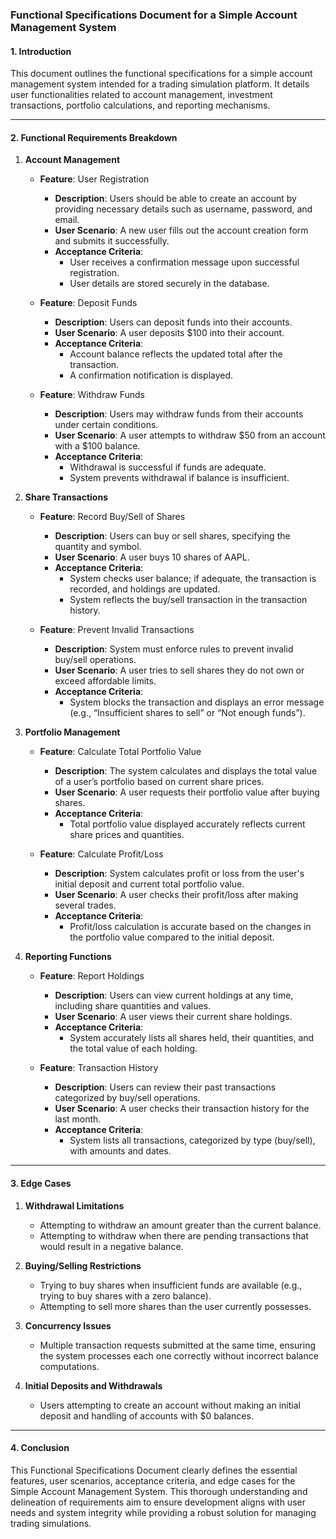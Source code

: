 ### Functional Specifications Document for a Simple Account Management System

#### 1. Introduction
This document outlines the functional specifications for a simple account management system intended for a trading simulation platform. It details user functionalities related to account management, investment transactions, portfolio calculations, and reporting mechanisms.

---

#### 2. Functional Requirements Breakdown

1. **Account Management**
   - **Feature**: User Registration
     - **Description**: Users should be able to create an account by providing necessary details such as username, password, and email.
     - **User Scenario**: A new user fills out the account creation form and submits it successfully.
     - **Acceptance Criteria**: 
       - User receives a confirmation message upon successful registration.
       - User details are stored securely in the database.

   - **Feature**: Deposit Funds
     - **Description**: Users can deposit funds into their accounts.
     - **User Scenario**: A user deposits $100 into their account.
     - **Acceptance Criteria**:
       - Account balance reflects the updated total after the transaction.
       - A confirmation notification is displayed.

   - **Feature**: Withdraw Funds
     - **Description**: Users may withdraw funds from their accounts under certain conditions.
     - **User Scenario**: A user attempts to withdraw $50 from an account with a $100 balance.
     - **Acceptance Criteria**:
       - Withdrawal is successful if funds are adequate.
       - System prevents withdrawal if balance is insufficient.

2. **Share Transactions**
   - **Feature**: Record Buy/Sell of Shares
     - **Description**: Users can buy or sell shares, specifying the quantity and symbol.
     - **User Scenario**: A user buys 10 shares of AAPL.
     - **Acceptance Criteria**:
       - System checks user balance; if adequate, the transaction is recorded, and holdings are updated.
       - System reflects the buy/sell transaction in the transaction history.

   - **Feature**: Prevent Invalid Transactions
     - **Description**: System must enforce rules to prevent invalid buy/sell operations.
     - **User Scenario**: A user tries to sell shares they do not own or exceed affordable limits.
     - **Acceptance Criteria**:
       - System blocks the transaction and displays an error message (e.g., “Insufficient shares to sell” or “Not enough funds”).

3. **Portfolio Management**
   - **Feature**: Calculate Total Portfolio Value
     - **Description**: The system calculates and displays the total value of a user’s portfolio based on current share prices.
     - **User Scenario**: A user requests their portfolio value after buying shares.
     - **Acceptance Criteria**:
       - Total portfolio value displayed accurately reflects current share prices and quantities.

   - **Feature**: Calculate Profit/Loss
     - **Description**: System calculates profit or loss from the user's initial deposit and current total portfolio value.
     - **User Scenario**: A user checks their profit/loss after making several trades.
     - **Acceptance Criteria**:
       - Profit/loss calculation is accurate based on the changes in the portfolio value compared to the initial deposit.

4. **Reporting Functions**
   - **Feature**: Report Holdings
     - **Description**: Users can view current holdings at any time, including share quantities and values.
     - **User Scenario**: A user views their current share holdings.
     - **Acceptance Criteria**:
       - System accurately lists all shares held, their quantities, and the total value of each holding.

   - **Feature**: Transaction History
     - **Description**: Users can review their past transactions categorized by buy/sell operations.
     - **User Scenario**: A user checks their transaction history for the last month.
     - **Acceptance Criteria**:
       - System lists all transactions, categorized by type (buy/sell), with amounts and dates.

---

#### 3. Edge Cases

1. **Withdrawal Limitations**
   - Attempting to withdraw an amount greater than the current balance.
   - Attempting to withdraw when there are pending transactions that would result in a negative balance.

2. **Buying/Selling Restrictions**
   - Trying to buy shares when insufficient funds are available (e.g., trying to buy shares with a zero balance).
   - Attempting to sell more shares than the user currently possesses.

3. **Concurrency Issues**
   - Multiple transaction requests submitted at the same time, ensuring the system processes each one correctly without incorrect balance computations.

4. **Initial Deposits and Withdrawals**
   - Users attempting to create an account without making an initial deposit and handling of accounts with $0 balances.

---

#### 4. Conclusion
This Functional Specifications Document clearly defines the essential features, user scenarios, acceptance criteria, and edge cases for the Simple Account Management System. This thorough understanding and delineation of requirements aim to ensure development aligns with user needs and system integrity while providing a robust solution for managing trading simulations.